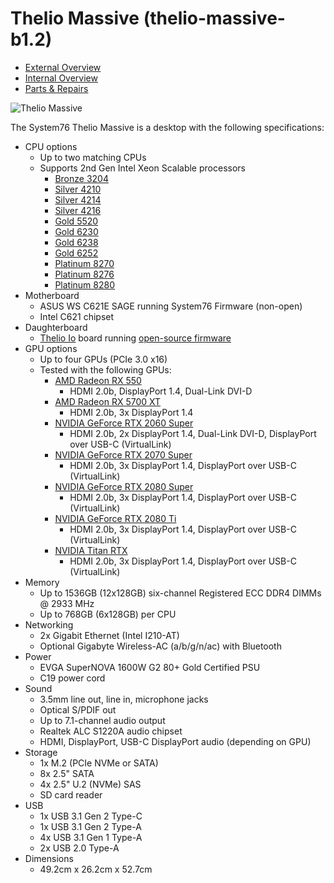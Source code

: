 # Thelio Massive (thelio-massive-b1.2)

- [External Overview](./external-overview.md)
- [Internal Overview](./internal-overview.md)
- [Parts & Repairs](./repairs.md)

![Thelio Massive](./img/thelio-massive-b1.2.png)

The System76 Thelio Massive is a desktop with the following specifications:

- CPU options
    - Up to two matching CPUs
    - Supports 2nd Gen Intel Xeon Scalable processors
        - [Bronze 3204](https://ark.intel.com/content/www/us/en/ark/products/193381/intel-xeon-bronze-3204-processor-8-25m-cache-1-90-ghz.html)
        - [Silver 4210](https://ark.intel.com/content/www/us/en/ark/products/193384/intel-xeon-silver-4210-processor-13-75m-cache-2-20-ghz.html)
        - [Silver 4214](https://ark.intel.com/content/www/us/en/ark/products/193385/intel-xeon-silver-4214-processor-16-5m-cache-2-20-ghz.html)
        - [Silver 4216](https://ark.intel.com/content/www/us/en/ark/products/193394/intel-xeon-silver-4216-processor-22m-cache-2-10-ghz.html)
        - [Gold 5520](https://ark.intel.com/content/www/us/en/ark/products/193388/intel-xeon-gold-5220-processor-24-75m-cache-2-20-ghz.html)
        - [Gold 6230](https://ark.intel.com/content/www/us/en/ark/products/192437/intel-xeon-gold-6230-processor-27-5m-cache-2-10-ghz.html)
        - [Gold 6238](https://ark.intel.com/content/www/us/en/ark/products/193949/intel-xeon-gold-6238-processor-30-25m-cache-2-10-ghz.html)
        - [Gold 6252](https://ark.intel.com/content/www/us/en/ark/products/192447/intel-xeon-gold-6252-processor-35-75m-cache-2-10-ghz.html)
        - [Platinum 8270](https://ark.intel.com/content/www/us/en/ark/products/192482/intel-xeon-platinum-8270-processor-35-75m-cache-2-70-ghz.html)
        - [Platinum 8276](https://ark.intel.com/content/www/us/en/ark/products/192470/intel-xeon-platinum-8276-processor-38-5m-cache-2-20-ghz.html)
        - [Platinum 8280](https://ark.intel.com/content/www/us/en/ark/products/192478/intel-xeon-platinum-8280-processor-38-5m-cache-2-70-ghz.html)
- Motherboard
    - ASUS WS C621E SAGE running System76 Firmware (non-open)
    - Intel C621 chipset
- Daughterboard
    - [Thelio Io](https://github.com/system76/thelio-io) board running [open-source firmware](https://github.com/system76/thelio-io-firmware)
- GPU options
    - Up to four GPUs (PCIe 3.0 x16)
    - Tested with the following GPUs:
        - [AMD Radeon RX 550](https://www.amd.com/en/products/graphics/radeon-rx-550)
            - HDMI 2.0b, DisplayPort 1.4, Dual-Link DVI-D
        - [AMD Radeon RX 5700 XT](https://www.amd.com/en/products/graphics/amd-radeon-rx-5700-xt)
            - HDMI 2.0b, 3x DisplayPort 1.4
        - [NVIDIA GeForce RTX 2060 Super](https://www.nvidia.com/en-us/geforce/graphics-cards/rtx-2060-super/)
            - HDMI 2.0b, 2x DisplayPort 1.4, Dual-Link DVI-D, DisplayPort over USB-C (VirtualLink)
        - [NVIDIA GeForce RTX 2070 Super](https://www.nvidia.com/en-us/geforce/graphics-cards/rtx-2070-super/)
            - HDMI 2.0b, 3x DisplayPort 1.4, DisplayPort over USB-C (VirtualLink)
        - [NVIDIA GeForce RTX 2080 Super](https://www.nvidia.com/en-us/geforce/graphics-cards/rtx-2080-super/)
            - HDMI 2.0b, 3x DisplayPort 1.4, DisplayPort over USB-C (VirtualLink)
        - [NVIDIA GeForce RTX 2080 Ti](https://www.nvidia.com/en-us/geforce/graphics-cards/rtx-2080-ti/)
            - HDMI 2.0b, 3x DisplayPort 1.4, DisplayPort over USB-C (VirtualLink)
        - [NVIDIA Titan RTX](https://www.nvidia.com/en-us/deep-learning-ai/products/titan-rtx/)
            - HDMI 2.0b, 3x DisplayPort 1.4, DisplayPort over USB-C (VirtualLink)
- Memory
    - Up to 1536GB (12x128GB) six-channel Registered ECC DDR4 DIMMs @ 2933 MHz
    - Up to 768GB (6x128GB) per CPU
- Networking
    - 2x Gigabit Ethernet (Intel I210-AT)
    - Optional Gigabyte Wireless-AC (a/b/g/n/ac) with Bluetooth
- Power
    - EVGA SuperNOVA 1600W G2 80+ Gold Certified PSU
    - C19 power cord
- Sound
    - 3.5mm line out, line in, microphone jacks
    - Optical S/PDIF out
    - Up to 7.1-channel audio output
    - Realtek ALC S1220A audio chipset
    - HDMI, DisplayPort, USB-C DisplayPort audio (depending on GPU)
- Storage
    - 1x M.2 (PCIe NVMe or SATA)
    - 8x 2.5" SATA
    - 4x 2.5" U.2 (NVMe) SAS
    - SD card reader
- USB
    - 1x USB 3.1 Gen 2 Type-C
    - 1x USB 3.1 Gen 2 Type-A
    - 4x USB 3.1 Gen 1 Type-A
    - 2x USB 2.0 Type-A
- Dimensions
    - 49.2cm x 26.2cm x 52.7cm
